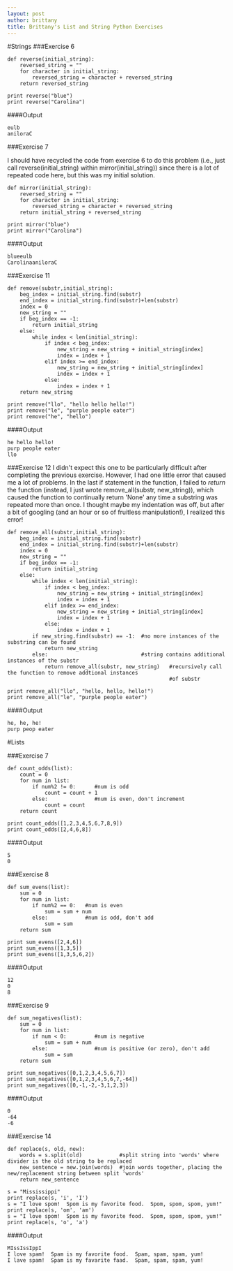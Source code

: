 ```yaml
---
layout: post
author: brittany
title: Brittany's List and String Python Exercises
---
```


#Strings
###Exercise 6

```
def reverse(initial_string):
    reversed_string = ""
    for character in initial_string:
        reversed_string = character + reversed_string
    return reversed_string

print reverse("blue")
print reverse("Carolina")
```

####Output

```
eulb
aniloraC
```

###Exercise 7

I should have recycled the code from exercise 6 to do this problem (i.e., just call reverse(initial_string) within mirror(initial_string)) since there is a lot of repeated code here, but this was my initial solution.

```
def mirror(initial_string):
    reversed_string = ""
    for character in initial_string:
        reversed_string = character + reversed_string
    return initial_string + reversed_string

print mirror("blue")
print mirror("Carolina")
```

####Output

```
blueeulb
CarolinaaniloraC
```

###Exercise 11

```
def remove(substr,initial_string):
    beg_index = initial_string.find(substr)
    end_index = initial_string.find(substr)+len(substr)
    index = 0
    new_string = ""
    if beg_index == -1:
        return initial_string
    else:
        while index < len(initial_string):
            if index < beg_index:
                new_string = new_string + initial_string[index] 
                index = index + 1
            elif index >= end_index:
                new_string = new_string + initial_string[index]
                index = index + 1
            else:
                index = index + 1  
    return new_string

print remove("llo", "hello hello hello!")
print remove("le", "purple people eater")
print remove("he", "hello")
```

####Output

```
he hello hello!
purp people eater
llo
```

###Exercise 12
I didn't expect this one to be particularly difficult after completing the previous exercise. However, I had one little error that caused me a lot of problems. In the last if statement in the function, I failed to *return* the function (instead, I just wrote remove_all(substr, new_string)), which caused the function to continually return 'None' any time a substring was repeated more than once. I thought maybe my indentation was off, but after a bit of googling (and an hour or so of fruitless manipulation!), I realized this error!

```
def remove_all(substr,initial_string): 
    beg_index = initial_string.find(substr)
    end_index = initial_string.find(substr)+len(substr)
    index = 0
    new_string = ""
    if beg_index == -1:
        return initial_string
    else:
        while index < len(initial_string):
            if index < beg_index:
                new_string = new_string + initial_string[index] 
                index = index + 1
            elif index >= end_index:
                new_string = new_string + initial_string[index]
                index = index + 1
            else:
                index = index + 1
        if new_string.find(substr) == -1:  #no more instances of the substring can be found 
            return new_string      
        else:                              #string contains additional instances of the substr        
            return remove_all(substr, new_string)   #recursively call the function to remove addtional instances
                                                    #of substr

print remove_all("llo", "hello, hello, hello!")
print remove_all("le", "purple people eater")
```

####Output

```
he, he, he!
purp peop eater
```


#Lists

###Exercise 7

```
def count_odds(list):
    count = 0
    for num in list:
        if num%2 != 0:      #num is odd
            count = count + 1
        else:               #num is even, don't increment
            count = count
    return count

print count_odds([1,2,3,4,5,6,7,8,9])
print count_odds([2,4,6,8])
```

####Output

```
5
0
```

###Exercise 8

```
def sum_evens(list):
    sum = 0
    for num in list:
        if num%2 == 0:   #num is even
            sum = sum + num
        else:            #num is odd, don't add
            sum = sum
    return sum                  
            
print sum_evens([2,4,6])
print sum_evens([1,3,5])
print sum_evens([1,3,5,6,2])
```

####Output

```
12
0
8
```


###Exercise 9

```
def sum_negatives(list):
    sum = 0
    for num in list:
        if num < 0:         #num is negative
            sum = sum + num
        else:               #num is positive (or zero), don't add
            sum = sum
    return sum

print sum_negatives([0,1,2,3,4,5,6,7])
print sum_negatives([0,1,2,3,4,5,6,7,-64])
print sum_negatives([0,-1,-2,-3,1,2,3])
```

####Output

```
0
-64
-6
```

###Exercise 14

```
def replace(s, old, new):
    words = s.split(old)            #split string into 'words' where divider is the old string to be replaced
    new_sentence = new.join(words)  #join words together, placing the new/replacement string between split 'words' 
    return new_sentence

s = "Mississippi"
print replace(s, 'i', 'I')
s = "I love spom!  Spom is my favorite food.  Spom, spom, spom, yum!"
print replace(s, 'om', 'am')
s = "I love spom!  Spom is my favorite food.  Spom, spom, spom, yum!"
print replace(s, 'o', 'a')
```

####Output

```
MIssIssIppI
I love spam!  Spam is my favorite food.  Spam, spam, spam, yum!
I lave spam!  Spam is my favarite faad.  Spam, spam, spam, yum!
```


